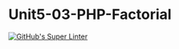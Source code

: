 # Unit5-03-PHP-Factorial
[![GitHub's Super Linter](https://github.com/ICS20-Programming-Anita-K/Unit5-03-PHP-Factorial/workflows/GitHub's%20Super%20Linter/badge.svg)](https://github.com/ICS20-Programming-Anita-K/Unit5-03-PHP-Factorial/actions)
